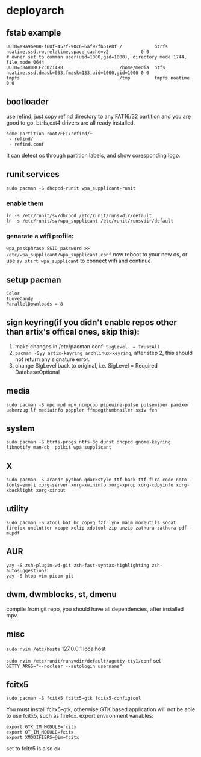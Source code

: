 # deployarch

## fstab example
```
UUID=a9a9be08-f60f-457f-90c6-6af92fb51e8f /            btrfs noatime,ssd,rw,relatime,space_cache=v2            0 0
# owner set to comman user(uid=1000,gid=1000), directory mode 1744, file mode 0644
UUID=38AB08CE23021498                     /home/media  ntfs  noatime,ssd,dmask=033,fmask=133,uid=1000,gid=1000 0 0
tmpfs                                     /tmp         tmpfs noatime                                           0 0
```
## bootloader
use refind, just copy refind directory to any FAT16/32 partition and you are good to go. btrfs,ext4 drivers are all ready installed.
```
some partition root/EFI/refind/+
 - refind/
 - refind.conf
```
It can detect os through partition labels, and show coresponding logo.

## runit services
`sudo pacman -S dhcpcd-runit wpa_supplicant-runit`
### enable them

```
ln -s /etc/runit/sv/dhcpcd /etc/runit/runsvdir/default
ln -s /etc/runit/sv/wpa_supplicant /etc/runit/runsvdir/default
```
### genarate a wifi profile:
`wpa_passphrase SSID password >> /etc/wpa_supplicant/wpa_supplicant.conf`
now reboot to your new os, or use `sv start wpa_supplicant` to connect wifi and continue

## setup pacman
```
Color
ILoveCandy
ParallelDownloads = 8
```

## sign keyring(if you didn't enable repos other than artix's offical ones, skip this):
1. make changes in /etc/pacman.conf:
`SigLevel  = TrustAll`
2. `pacman -Syy artix-keyring archlinux-keyring`, after step 2, this should not return any signature error.
3. change SigLevel back to original, i.e. SigLevel = Required DatabaseOptional


## media
```
sudo pacman -S mpc mpd mpv ncmpcpp pipewire-pulse pulsemixer pamixer ueberzug lf mediainfo poppler ffmpegthumbnailer sxiv feh
```
## system
```
sudo pacman -S btrfs-progs ntfs-3g dunst dhcpcd gnome-keyring libnotify man-db  polkit wpa_supplicant
```

## X
```
sudo pacman -S arandr python-qdarkstyle ttf-hack ttf-fira-code noto-fonts-emoji xorg-server xorg-xwininfo xorg-xprop xorg-xdpyinfo xorg-xbacklight xorg-xinput
```

## utility
```
sudo pacman -S atool bat bc copyq fzf lynx maim moreutils socat firefox unclutter xcape xclip xdotool zip unzip zathura zathura-pdf-mupdf
```
## AUR
```
yay -S zsh-plugin-wd-git zsh-fast-syntax-highlighting zsh-autosuggestions
yay -S htop-vim picom-git
```

## dwm, dwmblocks, st, dmenu
compile from git repo, you should have all dependencies, after installed mpv.

## misc
`sudo nvim /etc/hosts`
127.0.0.1  localhost

`sudo nvim /etc/runit/runsvdir/default/agetty-tty1/conf`
set `GETTY_ARGS="--noclear --autologin username"`

## fcitx5
`sudo pacman -S fcitx5 fcitx5-gtk fcitx5-configtool`

You must install fcitx5-gtk, otherwise GTK based application will not be able to use fcitx5, such as firefox.
export environment variables:
```
export GTK_IM_MODULE=fcitx
export QT_IM_MODULE=fcitx
export XMODIFIERS=@im=fcitx
```
set to fcitx5 is also ok
